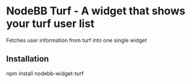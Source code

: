 # NodeBB Turf - A widget that shows your turf user list

Fetches user information from turf into one single widget

## Installation

  npm install nodebb-widget-turf
